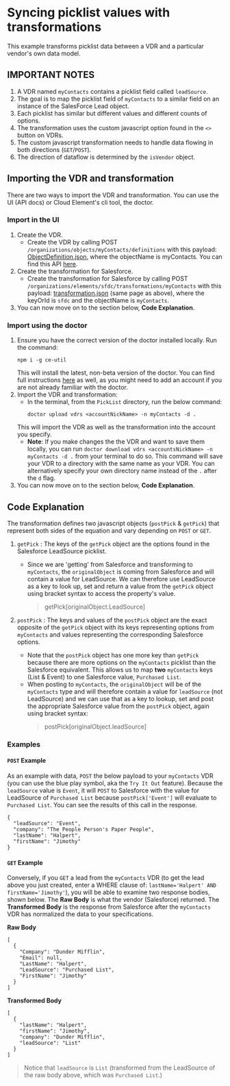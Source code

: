 # Syncing picklist values with transformations

This example transforms picklist data between a VDR and a particular vendor's own data model. 

## IMPORTANT NOTES
1. A VDR named `myContacts` contains a picklist field called `leadSource`.
2. The goal is to map the picklist field of `myContacts` to a similar field on an instance of the SalesForce Lead object.
3. Each picklist has similar but different values and different counts of options.
4. The transformation uses the custom javascript option found in the `<>` button on VDRs.
5. The custom javascript transformation needs to handle data flowing in both directions (`GET`/`POST`).
6. The direction of dataflow is determined by the `isVendor` object.

## Importing the VDR and transformation
There are two ways to import the VDR and transformation. You can use the UI (API docs) or Cloud Element's cli tool, the doctor.

### Import in the UI
1. Create the VDR.
    * Create the VDR by calling POST `/organizations/objects/myContacts/definitions` with this payload: [ObjectDefinition.json](myContacts/definition/objectDefinition.json), where the objectName is myContacts. You can find this API [here](https://my-staging.cloudelements.io/api-docs/platform/organizations).
2. Create the transformation for Salesforce.
    * Create the transformation for Salesforce by calling POST `/organizations/elements/sfdc/transformations/myContacts` with this payload: [transformation.json](myContacts/transformation/sfdc/transformation.json) (same page as above), where the keyOrId is `sfdc` and the objectName is `myContacts`.
3. You can now move on to the section below, **Code Explanation**.

### Import using the doctor
1. Ensure you have the correct version of the doctor installed locally. Run the command:
    ```
    npm i -g ce-util
    ```
    This will install the latest, non-beta version of the doctor. You can find full instructions [here](https://www.npmjs.com/package/ce-util) as well, as you might need to add an account if you are not already familiar with the doctor.
2. Import the VDR and transformation:
    * In the terminal, from the `PickList` directory, run the below command:
        ```
        doctor upload vdrs <accountNickName> -n myContacts -d . 
        ```
    This will import the VDR as well as the transformation into the account you specify.
    * **Note**: If you make changes the the VDR and want to save them locally, you can run `doctor download vdrs <accountsNickName> -n myContacts -d .` from your terminal to do so. This command will save your VDR to a directory with the same name as your VDR. You can alternatively specify your own directory name instead of the `.` after the `d` flag.
3. You can now move on to the section below, **Code Explanation**.

## Code Explanation
The transformation defines two javascript objects (`postPick` & `getPick`) that represent both sides of the equation and vary depending on `POST` or `GET`.

1. `getPick` : The keys of the `getPick` object are the options found in the Salesforce LeadSource picklist. 
    * Since we are 'getting' from Salesforce and transforming to `myContacts`, the `originalObject` is coming from Salesforce and will contain a value for LeadSource. We can therefore use LeadSource as a key to look up, set and return a value from the `getPick` object using bracket syntax to access the property's value.
        > getPick[originalObject.LeadSource]

2. `postPick` : The keys and values of the `postPick` object are the exact opposite of the `getPick` object with its keys representing options from `myContacts` and values representing the corresponding Salesforce options.
    * Note that the `postPick` object has one more key than `getPick` because there are more options on the `myContacts` picklist than the Salesforce equivalent. This allows us to map **two** `myContacts` keys (List & Event) to one Salesforce value, `Purchased List`. 
    * When posting to `myContacts`, the `originalObject` will be of the `myContacts` type and will therefore contain a value for `leadSource` (not LeadSource) and we can use that as a key to lookup, set and post the appropriate Salesforce value from the `postPick` object, again using bracket syntax:
        > postPick[originalObject.leadSource]

### Examples
#### `POST` Example
As an example with data, `POST` the below payload to your `myContacts` VDR (you can use the blue play symbol, aka the `Try It Out` feature). Because the `leadSource` value is `Event`, it will `POST` to Salesforce with the value for LeadSource of `Purchased List` because `postPick['Event']` will evaluate to `Purchased List`. You can see the results of this call in the response.
```
{ 
  "leadSource": "Event",
  "company": "The People Person's Paper People",
  "lastName": "Halpert",
  "firstName": "Jimothy"
}
```
#### `GET` Example
Conversely, if you `GET` a lead from the `myContacts` VDR (to get the lead above you just created, enter a WHERE clause of: `lastName='Halpert' AND firstName='Jimothy'`), you will be able to examine two response bodies, shown below. The **Raw Body** is what the vendor (Salesforce) returned. The **Transformed Body** is the response from Salesforce after the  `myContacts` VDR has normalized the data to your specifications. 

**Raw Body**
```
[
  {
    "Company": "Dunder Mifflin",
    "Email": null,
    "LastName": "Halpert",
    "LeadSource": "Purchased List",
    "FirstName": "Jimothy"
  }
]
```
**Transformed Body**
```
[
  {
    "lastName": "Halpert",
    "firstName": "Jimothy",
    "company": "Dunder Mifflin",
    "leadSource": "List"
  }
]
```
> Notice that `leadSource` is `List` (transformed from the LeadSource of the raw body above, which was `Purchased List`.)